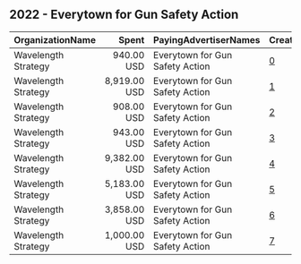 ## 2022 - Everytown for Gun Safety Action 
|OrganizationName|Spent|PayingAdvertiserNames|CreativeUrls|Impressions|Genders|AgeBrackets|CountryCodes|BillingAddresses|CandidateBallotInformation|
|:---|---:|:---|:---|---:|:---|:---|:---|:---|:---|
|Wavelength Strategy|940.00 USD|Everytown for Gun Safety Action|[0](https://www.snap.com/political-ads/asset/fe7bfba48813e77f612cfed35222e03f4ff577010d7a81429a772fd67a81b7fd?mediaType=png)|249,948|FEMALE|18+|united states|US||
|Wavelength Strategy|8,919.00 USD|Everytown for Gun Safety Action|[1](https://www.snap.com/political-ads/asset/32eefe9f0a60f5f192dbb70f7a0fa0b8ce37d605f28ffd15fc1c7efd0468178f?mediaType=jpg)|948,749|FEMALE|18+|united states|US||
|Wavelength Strategy|908.00 USD|Everytown for Gun Safety Action|[2](https://www.snap.com/political-ads/asset/fe7bfba48813e77f612cfed35222e03f4ff577010d7a81429a772fd67a81b7fd?mediaType=png)|154,786|FEMALE|18+|united states|US||
|Wavelength Strategy|943.00 USD|Everytown for Gun Safety Action|[3](https://www.snap.com/political-ads/asset/5dc20f8caef477af6013a4d85332b1097163986d7dab3441056ad15ee34275b4?mediaType=jpg)|161,232|FEMALE|18+|united states|US||
|Wavelength Strategy|9,382.00 USD|Everytown for Gun Safety Action|[4](https://www.snap.com/political-ads/asset/32eefe9f0a60f5f192dbb70f7a0fa0b8ce37d605f28ffd15fc1c7efd0468178f?mediaType=jpg)|2,444,557|FEMALE|18+|united states|US||
|Wavelength Strategy|5,183.00 USD|Everytown for Gun Safety Action|[5](https://www.snap.com/political-ads/asset/023c5573f30e92907b221c56a1ff00ee5c7378bd855a3dd87c44204c9ac644fa?mediaType=jpg)|1,368,057|FEMALE|18+|united states|US||
|Wavelength Strategy|3,858.00 USD|Everytown for Gun Safety Action|[6](https://www.snap.com/political-ads/asset/023c5573f30e92907b221c56a1ff00ee5c7378bd855a3dd87c44204c9ac644fa?mediaType=jpg)|363,343|FEMALE|18+|united states|US||
|Wavelength Strategy|1,000.00 USD|Everytown for Gun Safety Action|[7](https://www.snap.com/political-ads/asset/5dc20f8caef477af6013a4d85332b1097163986d7dab3441056ad15ee34275b4?mediaType=jpg)|266,013|FEMALE|18+|united states|US||
